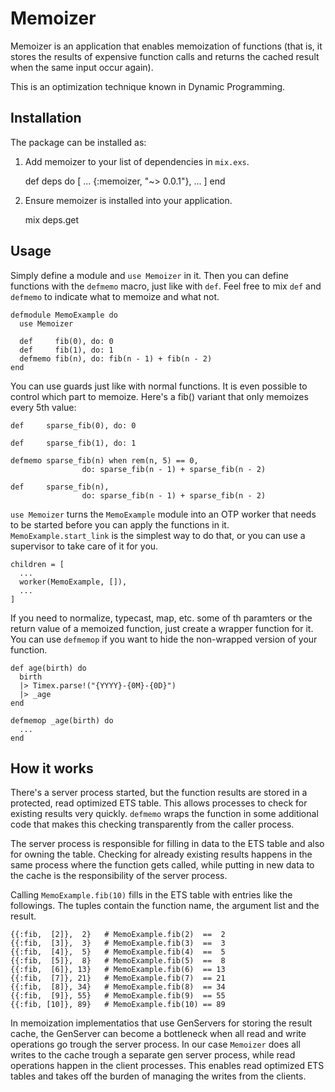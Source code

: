 # Memoizer

Memoizer is an application that enables memoization of functions (that is, it stores
the results of expensive function calls and returns the cached result when the same
input occur again).

This is an optimization technique known in Dynamic Programming.


## Installation

The package can be installed as:

  1. Add memoizer to your list of dependencies in `mix.exs`.

        def deps do
          [
            ...
            {:memoizer, "~> 0.0.1"},
            ...
          ]
        end

  2. Ensure memoizer is installed into your application.

        mix deps.get


## Usage

Simply define a module and `use Memoizer` in it.  Then you can define functions with the
`defmemo` macro, just like with `def`.  Feel free to mix `def` and `defmemo` to indicate
what to memoize and what not.

    defmodule MemoExample do
      use Memoizer

      def     fib(0), do: 0
      def     fib(1), do: 1
      defmemo fib(n), do: fib(n - 1) + fib(n - 2)
    end

You can use guards just like with normal functions.  It is even possible to
control which part to memoize.  Here's a fib() variant that only memoizes
every 5th value:

    def     sparse_fib(0), do: 0

    def     sparse_fib(1), do: 1

    defmemo sparse_fib(n) when rem(n, 5) == 0,
                    do: sparse_fib(n - 1) + sparse_fib(n - 2)

    def     sparse_fib(n),
                    do: sparse_fib(n - 1) + sparse_fib(n - 2)

`use Memoizer` turns the `MemoExample` module into an OTP worker that needs
to be started before you can apply the functions in it.
`MemoExample.start_link` is the simplest way to do that, or you can use a
supervisor to take care of it for you.

    children = [
      ...
      worker(MemoExample, []),
      ...
    ]

If you need to normalize, typecast, map, etc. some of th paramters or the
return value of a memoized function, just create a wrapper function for it.
You can use `defmemop` if you want to hide the non-wrapped version of your
function.

    def age(birth) do
      birth
      |> Timex.parse!("{YYYY}-{0M}-{0D}")
      |> _age
    end

    defmemop _age(birth) do
      ...
    end


## How it works

There's a server process started, but the function results are stored in a protected,
read optimized ETS table.  This allows processes to check for existing results very
quickly. `defmemo` wraps the function in some additional code that makes this checking
transparently from the caller process.

The server process is responsible for filling in data to the ETS table and
also for owning the table.  Checking for already existing results happens in the same
process where the function gets called, while putting in new data to the cache is the
responsibility of the server process.

Calling `MemoExample.fib(10)` fills in the ETS table with entries like the followings.  The
tuples contain the function name, the argument list and the result.

    {{:fib,  [2]},  2}   # MemoExample.fib(2)  ==  2
    {{:fib,  [3]},  3}   # MemoExample.fib(3)  ==  3
    {{:fib,  [4]},  5}   # MemoExample.fib(4)  ==  5
    {{:fib,  [5]},  8}   # MemoExample.fib(5)  ==  8
    {{:fib,  [6]}, 13}   # MemoExample.fib(6)  == 13
    {{:fib,  [7]}, 21}   # MemoExample.fib(7)  == 21
    {{:fib,  [8]}, 34}   # MemoExample.fib(8)  == 34
    {{:fib,  [9]}, 55}   # MemoExample.fib(9)  == 55
    {{:fib, [10]}, 89}   # MemoExample.fib(10) == 89

In memoization implementatios that use GenServers for storing the result cache, the
GenServer can become a bottleneck when all read and write operations go trough the
server process.  In our case `Memoizer` does all writes to the cache trough a
separate gen server process, while read operations happen in the client processes.
This enables read optimized ETS tables and takes off the burden of managing the
writes from the clients.

